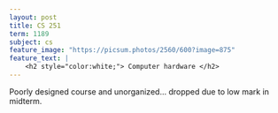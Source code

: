 ```yaml
---
layout: post
title: CS 251
term: 1189
subject: cs
feature_image: "https://picsum.photos/2560/600?image=875"
feature_text: |
    <h2 style="color:white;"> Computer hardware </h2>
---
```


Poorly designed course and unorganized... dropped due to low mark in midterm.
